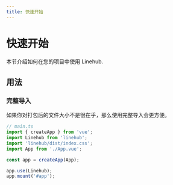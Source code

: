 ```yaml
---
title: 快速开始
---
```


# 快速开始

本节介绍如何在您的项目中使用 Linehub.

## 用法

### 完整导入

如果你对打包后的文件大小不是很在乎，那么使用完整导入会更方便。

```typescript
// main.ts
import { createApp } from 'vue';
import Linehub from 'linehub';
import 'linehub/dist/index.css';
import App from './App.vue';

const app = createApp(App);

app.use(Linehub);
app.mount('#app');
```
